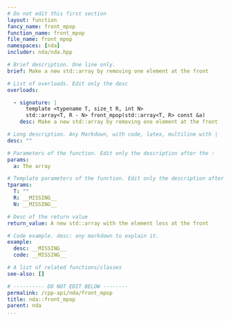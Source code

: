 ```yaml
---
# Do not edit this first section
layout: function
fancy_name: front_mpop
function_name: front_mpop
file_name: front_mpop
namespaces: [nda]
includer: nda/nda.hpp

# Brief description. One line only.
brief: Make a new std::array by removing one element at the front

# List of overloads. Edit only the desc
overloads:

  - signature: |
      template <typename T, size_t R, int N> 
      std::array<T, R - N> front_mpop(std::array<T, R> const &a)
    desc: Make a new std::array by removing one element at the front

# Long description. Any Markdown, with code, latex, multiline with |
desc: ""

# Parameters of the function. Edit only the description after the :
params:
  a: The array

# Template parameters of the function. Edit only the description after the :
tparams:
  T: ""
  R: __MISSING__
  N: __MISSING__

# Desc of the return value
return_value: A new std::array with the element less at the front

# Code example. desc: any markdown to explain it.
example:
  desc: __MISSING__
  code: __MISSING__

# A list of related functions/classes
see-also: []

# ---------- DO NOT EDIT BELOW --------
permalink: /cpp-api/nda/front_mpop
title: nda::front_mpop
parent: nda
...
```


